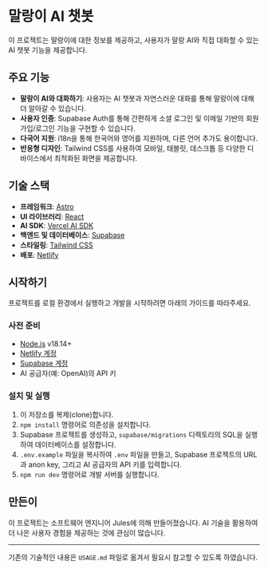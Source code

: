 # 말랑이 AI 챗봇

이 프로젝트는 말랑이에 대한 정보를 제공하고, 사용자가 말랑 AI와 직접 대화할 수 있는 AI 챗봇 기능을 제공합니다.

## 주요 기능

*   **말랑이 AI와 대화하기**: 사용자는 AI 챗봇과 자연스러운 대화를 통해 말랑이에 대해 더 알아갈 수 있습니다.
*   **사용자 인증**: Supabase Auth를 통해 간편하게 소셜 로그인 및 이메일 기반의 회원가입/로그인 기능을 구현할 수 있습니다.
*   **다국어 지원**: i18n을 통해 한국어와 영어를 지원하며, 다른 언어 추가도 용이합니다.
*   **반응형 디자인**: Tailwind CSS를 사용하여 모바일, 태블릿, 데스크톱 등 다양한 디바이스에서 최적화된 화면을 제공합니다.

## 기술 스택

*   **프레임워크**: [Astro](https://astro.build/)
*   **UI 라이브러리**: [React](https://react.dev/)
*   **AI SDK**: [Vercel AI SDK](https://sdk.vercel.ai/docs)
*   **백엔드 및 데이터베이스**: [Supabase](https://supabase.com/)
*   **스타일링**: [Tailwind CSS](https://tailwindcss.com/)
*   **배포**: [Netlify](https://www.netlify.com/)

## 시작하기

프로젝트를 로컬 환경에서 실행하고 개발을 시작하려면 아래의 가이드를 따라주세요.

### 사전 준비

*   [Node.js](https://nodejs.org/) v18.14+
*   [Netlify 계정](https://netlify.com/)
*   [Supabase 계정](https://supabase.com/)
*   AI 공급자(예: OpenAI)의 API 키

### 설치 및 실행

1.  이 저장소를 복제(clone)합니다.
2.  `npm install` 명령어로 의존성을 설치합니다.
3.  Supabase 프로젝트를 생성하고, `supabase/migrations` 디렉토리의 SQL을 실행하여 데이터베이스를 설정합니다.
4.  `.env.example` 파일을 복사하여 `.env` 파일을 만들고, Supabase 프로젝트의 URL과 anon key, 그리고 AI 공급자의 API 키를 입력합니다.
5.  `npm run dev` 명령어로 개발 서버를 실행합니다.

## 만든이

이 프로젝트는 소프트웨어 엔지니어 Jules에 의해 만들어졌습니다. AI 기술을 활용하여 더 나은 사용자 경험을 제공하는 것에 관심이 많습니다.

---

기존의 기술적인 내용은 `USAGE.md` 파일로 옮겨서 필요시 참고할 수 있도록 하였습니다.
